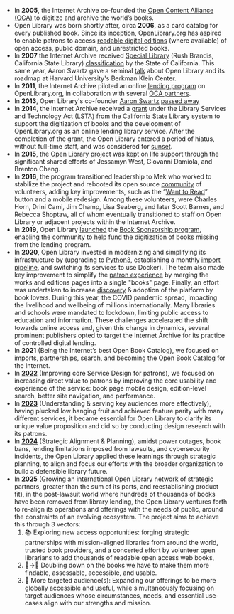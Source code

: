* In **2005**, the Internet Archive co-founded the [Open Content Alliance (OCA)](http://web.archive.org/web/20191230215831/https://en.wikipedia.org/wiki/Open_Content_Alliance) to digitize and archive the world’s books.
* Open Library was born shortly after, circa **2006**, as a card catalog for every published book. Since its inception, OpenLibrary.org has aspired to enable patrons to access [readable digital editions](https://web.archive.org/web/20080121231120/http://demo.openlibrary.org/b/Heartbreaking_of_Genius_0) (where available) of open access, public domain, and unrestricted books.
* In **2007** the Internet Archive received [Special Library](https://web.archive.org/web/20150914165436/http://blog.librarylaw.com/librarylaw/2007/07/internet-archiv.html?cid=77778944#comment-6a00d8341c69e553ef00e3981f224f8833) (Rush Brandis, California State Library) [classification](http://old.post-gazette.com/pg/07175/796164-96.stm) by the State of California. This same year, Aaron Swartz gave a seminal [talk](https://www.youtube.com/watch?v=zQuIjwcEPv8) about Open Library and its roadmap at Harvard University's Berkman Klein Center.
* In **2011**, the Internet Archive piloted an online [lending program](https://blog.archive.org/2011/02/22/in-library-ebook-lending-program-launched/) on OpenLibrary.org, in collaboration with several [OCA partners](http://web.archive.org/web/20110430161803/http://openlibrary.org/libraries).
* In **2013**, Open Library's co-founder [Aaron Swartz](http://aaronsw.com) [passed away](https://blog.openlibrary.org/2013/01/12/rest-in-peace-aaron-swartz/)
* In **2014**, the Internet Archive received a [grant](https://web.archive.org/web/20190426090129/https://library.ca.gov/Content/pdf/grantpdf/narrative-report/40-8343_NAR2.pdf) under the Library Services and Technology Act (LSTA) from the California State Library system to support the digitization of books and the development of OpenLibrary.org as an online lending library service. After the completion of the grant, the Open Library entered a period of hiatus, without full-time staff, and was considered for [sunset](https://en.wikipedia.org/wiki/Sunset_(computing)). 
* In **2015**, the Open Library project was kept on life support through the significant shared efforts of Jessamyn West, Giovanni Damiola, and Brenton Cheng.
* In **2016**, the program transitioned leadership to Mek who worked to stabilize the project and rebooted its open source [community](https://github.com/internetarchive/openlibrary/graphs/contributors) of volunteers, adding key improvements, such as the “[Want to Read](https://blog.openlibrary.org/2017/12/27/a-holiday-gift-from-open-library-introducing-the-reading-log/)” button and a mobile redesign. Among these volunteers, were Charles Horn, Drini Cami, Jim Champ, Lisa Seaberg, and later Scott Barnes, and Rebecca Shoptaw, all of whom eventually transitioned to staff on Open Library or adjacent projects within the Internet Archive.
* In **2019**, Open Library [launched](https://boingboing.net/2019/10/22/hathi-never-forgets.html) the [Book Sponsorship program](https://web.archive.org/web/20191104221524/https://openlibrary.org/sponsorship), enabling the community to help fund the digitization of books missing from the lending program.
* In **2020**, Open Library invested in modernizing and simplifying its infrastructure by (upgrading to [Python3](https://github.com/internetarchive/openlibrary/issues/3333), establishing a monthly [import pipeline](https://github.com/internetarchive/openlibrary-bots/tree/master/BWBImportBot), and switching its services to use Docker). The team also made key improvement to simplify the [patron experience](https://github.com/internetarchive/openlibrary/issues/684) by merging the works and editions pages into a single "books" page. Finally, an effort was undertaken to increase [discovery](https://twitter.com/borrowbot) & adoption of the platform by book lovers. During this year, the COVID pandemic spread, impacting the livelihood and wellbeing of millions internationally. Many libraries and schools were mandated to lockdown, limiting public access to education and information. These challenges accelerated the shift towards online access and, given this change in dynamics, several prominent publishers opted to target the Internet Archive for its practice of controlled digital lending.
* In **2021** (Being the Internet’s best Open Book Catalog), we focused on imports, partnerships, search, and becoming the Open Book Catalog for the Internet.
* In [**2022**](https://docs.google.com/document/d/1szK5X2RPJl1hZ2cYiv9zw7QOn1I_QSJkCHckHi6Ue2c/edit) (Improving core Service Design for patrons), we focused on increasing direct value to patrons by improving the core usability and experience of the service: book page mobile design, edition-level search, better site navigation, and performance.
* In [**2023**](https://docs.google.com/document/d/1-N_Tyqa7Uex24lxDwO-PiQs1y3pjYAXSpYtwzAi2OH0/edit) (Understanding & serving key audiences more effectively), having plucked low hanging fruit and achieved feature parity with many different services, it became essential for Open Library to clarify its unique value proposition and did so by conducting design research with its patrons.
* In [**2024**](https://docs.google.com/document/d/1cHM-P0DCSSfrfezgKdESqri3JJ9Zka6xoHbuuKcEwHg/edit?tab=t.0#heading=h.n0o9aed9lyeh) (Strategic Alignment & Planning), amidst power outages, book bans, lending limitations imposed from lawsuits, and cybersecurity incidents, the Open Library applied these learnings through strategic planning, to align and focus our efforts with the broader organization to build a defensible library future.
* In [**2025**](https://docs.google.com/document/d/1FdhNnT83uBMC6gjXl4w_VeYEyqXfnM6iwGgvYg9Wl0A/edit) (Growing an international Open Library network of strategic partners, greater than the sum of its parts, and reestablishing product fit), in the post-lawsuit world where hundreds of thousands of books have been removed from library lending, the Open Library ventures forth to re-align its operations and offerings with the needs of public, around the constraints of an evolving ecosystem. The project aims to achieve this through 3 vectors:
    1. 📚 Exploring new access opportunities: forging strategic partnerships with mission-aligned libraries from around the world, trusted book providers, and a concerted effort by volunteer open librarians to add thousands of readable open access web books, 
    2. 🍋→🥤 Doubling down on the books we have to make them more findable, assessable, accessible, and usable.
    3. 🎯 More targeted audience(s): Expanding our offerings to be more globally accessible and useful, while simultaneously focusing on target audiences whose circumstances, needs, and essential use-cases align with our strengths and mission.